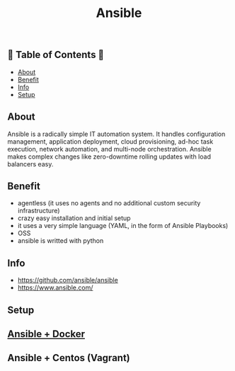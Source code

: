 <h1 align="center">Ansible </h1> <br>
<h2>🐍 Table of Contents 🐍</h2>

- [About](#about)
- [Benefit](#benefit)
- [Info](#info)
- [Setup](#setup)

## About
Ansible is a radically simple IT automation system. It handles configuration management, application deployment, cloud provisioning, ad-hoc task execution, network automation, and multi-node orchestration. Ansible makes complex changes like zero-downtime rolling updates with load balancers easy.

## Benefit
- agentless (it uses no agents and no additional custom security infrastructure)
- crazy easy installation and initial setup
- it uses a very simple language (YAML, in the form of Ansible Playbooks) 
- OSS
- ansible is writted with python

## Info
- https://github.com/ansible/ansible
- https://www.ansible.com/


## Setup

## [Ansible + Docker](https://github.com/yuyatinnefeld/ansible/tree/master/ansible-docker)

## Ansible + Centos (Vagrant)


